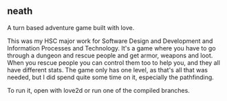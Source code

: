 ## neath
A turn based adventure game built with love.

This was my HSC major work for Software Design and Development and Information Processes and Technology.
It's a game where you have to go through a dungeon and rescue people and get armor, weapons and loot.
When you rescue people you can control them too to help you, and they all have different stats.
The game only has one level, as that's all that was needed, but I did spend quite some time on it, especially the pathfinding.

To run it, open with love2d or run one of the compiled branches.
